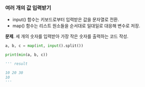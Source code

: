 ### 여러 개의 값 입력받기
- input() 함수는 키보드로부터 입력받은 값을 문자열로 전환.
- map() 함수는 리스트 원소들을 순서대로 일대일로 대응해 변수로 저장.
  
**문제**. 세 개의 숫자를 입력받아 가장 작은 숫자를 출력하는 코드 작성.
```py
a, b, c = map(int, input().split())

print(min(a, b, c))

''' result

10 20 30
10
'''
```